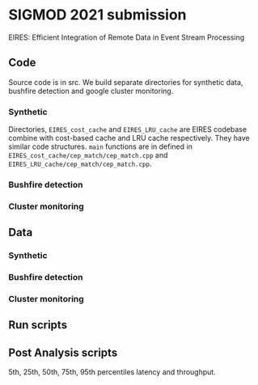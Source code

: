 # SIGMOD 2021 submission
EIRES: Efficient Integration of Remote Data in Event Stream Processing

## Code
Source code is in src. We build separate directories for synthetic data, bushfire detection and google cluster monitoring.
### Synthetic
Directories,  `EIRES_cost_cache` and `EIRES_LRU_cache` are EIRES codebase combine with cost-based cache and LRU cache respectively.
They have similar code structures. `main` functions are in defined in `EIRES_cost_cache/cep_match/cep_match.cpp` and `EIRES_LRU_cache/cep_match/cep_match.cpp`.

### Bushfire detection
### Cluster monitoring
##
## Data
### Synthetic
### Bushfire detection
### Cluster monitoring
##
## Run scripts
## Post Analysis scripts
5th, 25th, 50th, 75th, 95th percentiles latency and throughput.

